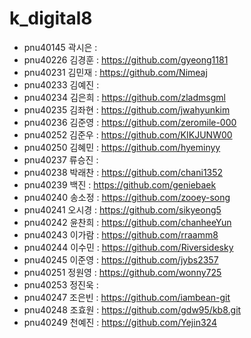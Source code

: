 # k_digital8
+ pnu40145	곽시은 :  
+ pnu40226	김경훈 : https://github.com/gyeong1181 
+ pnu40231	김민재 : https://github.com/Nimeaj
+ pnu40233	김예진 : 
+ pnu40234	김은희 : https://github.com/zladmsgml 
+ pnu40235	김좌현 : https://github.com/jwahyunkim
+ pnu40236	김준영 : https://github.com/zeromile-000
+ pnu40252	김준우 : https://github.com/KIKJUNW00
+ pnu40250	김혜민 : https://github.com/hyeminyy  
+ pnu40237	류승진 : 
+ pnu40238	박래찬 : https://github.com/chani1352
+ pnu40239	백진 : https://github.com/geniebaek
+ pnu40240	송소정 : https://github.com/zooey-song
+ pnu40241	오시경 : https://github.com/sikyeong5 
+ pnu40242	윤찬희 : https://github.com/chanheeYun 
+ pnu40243	이가람 : https://github.com/rraamm8
+ pnu40244	이수민 : https://github.com/Riversidesky
+ pnu40245	이준영 : https://github.com/jybs2357
+ pnu40251	정원영 : https://github.com/wonny725
+ pnu40253	정진욱 : 
+ pnu40247	조은빈 : https://github.com/iambean-git
+ pnu40248	조효원 : https://github.com/gdw95/kb8.git
+ pnu40249	천예진 : https://github.com/Yejin324
